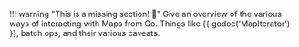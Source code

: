 !!! warning "This is a missing section! :construction:"
    Give an overview of the various ways of interacting with Maps from Go.
    Things like {{ godoc('MapIterator') }}, batch ops, and their various
    caveats.
